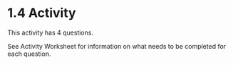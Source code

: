 # 1.4 Activity

This activity has 4 questions.  

See Activity Worksheet for information on what needs to be completed for each question.